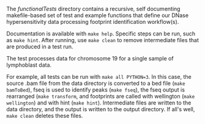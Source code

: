 The *functionalTests* directory contains a recursive, self documenting makefile-based set of test and example functions that define our DNase hypersensitivity data processing footprint identification workflow(s).

Documentation is available with `make help`. Specific steps can be run, such as `make hint`. After running, use `make clean` to remove intermediate files that are produced in a test run.

The test processes data for chromosome 19 for a single sample of lymphoblast data.

For example, all tests can be run with `make all PYTHON=3`. In this case, the source .bam file from the data directory is converted to a bed file (`make bamToBed`), fseq is used to identify peaks (`make fseq`), the fseq output is rearranged (`make transform`, and footprints are called with wellington (`make wellington`) and with hint (`make hint`). Intermediate files are written to the data directory, and the output is written to the output directory. If all's well, `make clean` deletes these files.
